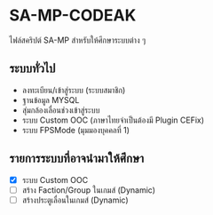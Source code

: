 # SA-MP-CODEAK
ไฟล์สคริปต์ SA-MP สำหรับให้ศึกษาระบบต่าง ๆ

## ระบบทั่วไป
- ลงทะเบียน/เข้าสู่ระบบ (ระบบสมาชิก)
- ฐานข้อมูล MYSQL
- สุ่มกล้องเลื่อนช่วงเข้าสู่ระบบ
- ระบบ Custom OOC (ภาษาไทยจำเป็นต้องมี Plugin CEFix)
- ระบบ FPSMode (มุมมองบุคคลที่ 1)

## รายการระบบที่อาจนำมาให้ศึกษา
- [x] ระบบ Custom OOC
- [ ] สร้าง Faction/Group ในเกมส์ (Dynamic)
- [ ] สร้างประตูเลื่อนในเกมส์ (Dynamic)
